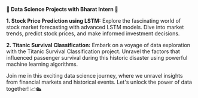 **🚀 Data Science Projects with Bharat Intern 🚀**

**1. Stock Price Prediction using LSTM:** Explore the fascinating world of stock market forecasting with advanced LSTM models. Dive into market trends, predict stock prices, and make informed investment decisions.

**2. Titanic Survival Classification:** Embark on a voyage of data exploration with the Titanic Survival Classification project. Unravel the factors that influenced passenger survival during this historic disaster using powerful machine learning algorithms.

Join me in this exciting data science journey, where we unravel insights from financial markets and historical events. Let's unlock the power of data together! 📈🛳️ 
